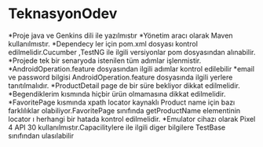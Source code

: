 # TeknasyonOdev
*Proje java ve Genkins dili ile yazılmıstır
*Yönetim aracı olarak Maven kullanılmıstır.
*Dependecy ler için pom.xml dosyası kontrol edilmelidir.Cucumber ,TestNG ile ilgili versiyonlar pom dosyasından alınabilir.
*Projede tek bir senaryoda istenilen tüm adımlar işlenmistir.
*AndroidOperation.feature dosyasından ilgili adımlar kontrol edilebilir
*email ve password bilgisi AndroidOperation.feature dosyasında ilgili yerlere tanıtılmalıdır.
*ProductDetail page de bir süre bekliyor dikkat edilmelidir.
*Begendiklerim kısmında hiçbir ürün olmamasına dikkat edilmelidir.
*FavoritePage kısmında xpath locator kaynaklı Product name için bazı farklılıklar olabiliyor.FavoritePage sınıfında getProductName elementinin locator ı herhangi bir hatada kontrol edilmelidir.
*Emulator cihazı olarak Pixel 4 API 30 kullanılmıstır.Capacilitylere ile ilgili diger bilgilere TestBase sınıfından ulasılabilir
